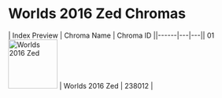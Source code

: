 # Worlds 2016 Zed Chromas

| Index  Preview | Chroma Name | Chroma ID ||------|---|---|| 01  <img src='https://raw.communitydragon.org/latest/plugins/rcp-be-lol-game-data/global/default/v1/champion-chroma-images/238/238012.png' alt='Worlds 2016 Zed' width='100'> | Worlds 2016 Zed | 238012 |